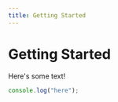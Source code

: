 ```yaml
---
title: Getting Started
---
```


# Getting Started

Here's some text!

```js
console.log("here");
```
